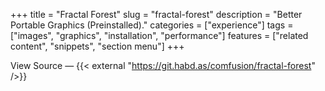 +++
title = "Fractal Forest"
slug = "fractal-forest"
description = "Better Portable Graphics (Preinstalled)."
categories = ["experience"]
tags = ["images", "graphics", "installation", "performance"]
features = ["related content", "snippets", "section menu"]
+++

View Source — {{< external "https://git.habd.as/comfusion/fractal-forest" />}}
